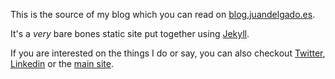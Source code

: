 This is the source of my blog which you can read on [blog.juandelgado.es](http://blog.juandelgado.es/).

It's a _very_ bare bones static site put together using [Jekyll](https://jekyllrb.com/).

If you are interested on the things I do or say, you can also checkout [Twitter](https://twitter.com/wadus/), [Linkedin](https://www.linkedin.com/in/delgadojuan/) or the [main site](http://juandelgado.es/).